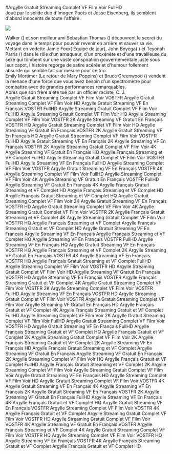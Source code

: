 #Argylle Gratuit Streaming Complet VF Film Voir FullHD  
Joué par le solide duo d'Imogen Poots et Jesse Eisenberg, ils semblent d'abord innocents de toute l'affaire.  
  
[![](https://i.imgur.com/qSNzIqt.png)](https://movie.rssnews.media/tpoYlVXNx.php)  
  
Walker () et son meilleur ami Sebastian Thomas () découvrent le secret du voyage dans le temps pour pouvoir revenir en arrière et sauver sa vie.  
Mettant en vedette Jamie Foxx( Équipe de jour), John Boyega( ) et Teyonah Parris () dans le rôle d'un arnaqueur, d'un proxénète et d'une travailleuse du sexe qui tombent sur une vaste conspiration gouvernementale juste sous leur capot, l'histoire regorge de satire acérée et d'humour follement absurde qui semble fait sur mesure pour ce trio.  
Emily Mortimer (Le retour de Mary Poppins) et Bruce Greenwood () vendent la menace d'une force que vous avez besoin d'un spectromètre pour combattre avec de grandes performances remarquables.  
Après que son frère a été tué par un officier raciste, C. J.  
Argylle Gratuit Streaming Complet VF Film Voir VOSTFR
Argylle Gratuit Streaming Complet VF Film Voir HD
Argylle Gratuit Streaming VF En Français VOSTFR FullHD
Argylle Streaming Gratuit Complet VF Film Voir FullHD
Argylle Streaming Gratuit Complet VF Film Voir HQ
Argylle Streaming Complet VF Film Voir VOSTFR 2K
Argylle Streaming VF Gratuit En Français VOSTFR HQ
Argylle Gratuit Streaming Complet VF Film Voir HQ
Argylle Streaming VF Gratuit En Français VOSTFR 2K
Argylle Gratuit Streaming VF En Français HQ
Argylle Gratuit Streaming Complet VF Film Voir VOSTFR FullHD
Argylle Gratuit Streaming VF En Français 2K
Argylle Streaming VF En Français VOSTFR 2K
Argylle Streaming Gratuit Complet VF Film Voir 4K
Argylle Streaming VF Gratuit En Français HQ
Argylle Français Streaming et VF Complet FullHD
Argylle Streaming Gratuit Complet VF Film Voir VOSTFR FullHD
Argylle Streaming VF En Français FullHD
Argylle Streaming Complet VF Film Voir VOSTFR
Argylle Gratuit Streaming VF En Français VOSTFR 4K
Argylle Streaming Complet VF Film Voir FullHD
Argylle Streaming Complet VF Film Voir 4K
Argylle Streaming VF Gratuit En Français VOSTFR FullHD
Argylle Streaming VF Gratuit En Français 4K
Argylle Français Gratuit Streaming et VF Complet HD
Argylle Français Streaming et VF Complet HD
Argylle Français Gratuit Streaming et VF Complet HQ
Argylle Gratuit Streaming Complet VF Film Voir 2K
Argylle Gratuit Streaming VF En Français VOSTFR HD
Argylle Gratuit Streaming Complet VF Film Voir 4K
Argylle Streaming Gratuit Complet VF Film Voir VOSTFR 2K
Argylle Français Gratuit Streaming et VF Complet 4K
Argylle Streaming Gratuit Complet VF Film Voir VOSTFR HQ
Argylle Français Streaming et VF Complet
Argylle Français Streaming Gratuit et VF Complet HD
Argylle Gratuit Streaming VF En Français
Argylle Streaming VF En Français
Argylle Français Streaming et VF Complet HQ
Argylle Streaming VF En Français VOSTFR FullHD
Argylle Streaming VF En Français HQ
Argylle Gratuit Streaming VF En Français VOSTFR HQ
Argylle Français Streaming et VF Complet 2K
Argylle Streaming VF Gratuit En Français VOSTFR 4K
Argylle Streaming VF En Français VOSTFR HQ
Argylle Français Gratuit Streaming et VF Complet FullHD
Argylle Streaming Complet VF Film Voir VOSTFR HD
Argylle Streaming Gratuit Complet VF Film Voir HD
Argylle Streaming VF Gratuit En Français VOSTFR HD
Argylle Streaming VF En Français VOSTFR
Argylle Français Streaming Gratuit et VF Complet 4K
Argylle Gratuit Streaming Complet VF Film Voir VOSTFR 2K
Argylle Streaming Complet VF Film Voir VOSTFR FullHD
Argylle Streaming VF En Français VOSTFR HD
Argylle Streaming Gratuit Complet VF Film Voir VOSTFR
Argylle Gratuit Streaming Complet VF Film Voir
Argylle Streaming VF Gratuit En Français HD
Argylle Français Gratuit et VF Complet 4K
Argylle Français Streaming Gratuit et VF Complet FullHD
Argylle Streaming Complet VF Film Voir 2K
Argylle Gratuit Streaming Complet VF Film Voir FullHD
Argylle Gratuit Streaming Complet VF Film Voir VOSTFR HD
Argylle Gratuit Streaming VF En Français FullHD
Argylle Français Streaming Gratuit et VF Complet HQ
Argylle Français Gratuit et VF Complet 2K
Argylle Streaming Gratuit Complet VF Film Voir 2K
Argylle Français Streaming Gratuit et VF Complet 2K
Argylle Streaming VF En Français HD
Argylle Français Gratuit Streaming et VF Complet
Argylle Streaming VF Gratuit En Français
Argylle Streaming VF Gratuit En Français 2K
Argylle Streaming Complet VF Film Voir HQ
Argylle Français Gratuit et VF Complet FullHD
Argylle Français Gratuit Streaming et VF Complet 2K
Argylle Streaming Complet VF Film Voir
Argylle Streaming Gratuit Complet VF Film Voir
Argylle Gratuit Streaming VF En Français HD
Argylle Streaming Complet VF Film Voir HD
Argylle Gratuit Streaming Complet VF Film Voir VOSTFR 4K
Argylle Gratuit Streaming VF En Français 4K
Argylle Streaming VF En Français 2K
Argylle Gratuit Streaming VF En Français VOSTFR 2K
Argylle Streaming VF Gratuit En Français FullHD
Argylle Streaming VF En Français 4K
Argylle Français Gratuit et VF Complet HQ
Argylle Gratuit Streaming VF En Français VOSTFR
Argylle Streaming Complet VF Film Voir VOSTFR 4K
Argylle Français Gratuit et VF Complet
Argylle Streaming Gratuit Complet VF Film Voir VOSTFR HD
Argylle Streaming Gratuit Complet VF Film Voir VOSTFR 4K
Argylle Streaming VF Gratuit En Français VOSTFR
Argylle Français Streaming et VF Complet 4K
Argylle Gratuit Streaming Complet VF Film Voir VOSTFR HQ
Argylle Streaming Complet VF Film Voir VOSTFR HQ
Argylle Streaming VF En Français VOSTFR 4K
Argylle Français Streaming Gratuit et VF Complet
Argylle Français Gratuit et VF Complet HD